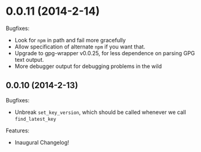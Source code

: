 # 0.0.11 (2014-2-14)

Bugfixes:
  
   - Look for `npm` in path and fail more gracefully
   - Allow specification of alternate `npm` if you want that.
   - Upgrade to gpg-wrapper v0.0.25, for less dependence on parsing GPG text output.
   - More debugger output for debugging problems in the wild

## 0.0.10 (2014-2-13)

Bugfixes:

   - Unbreak `set_key_version`, which should be called whenever we call `find_latest_key`

Features:

   - Inaugural Changelog!
